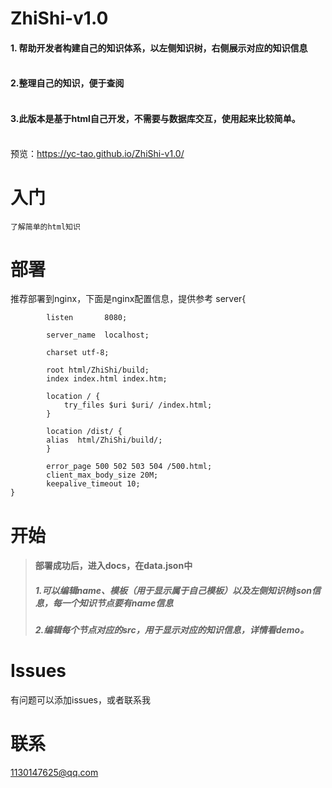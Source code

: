 # ZhiShi-v1.0
#### 1. 帮助开发者构建自己的知识体系，以左侧知识树，右侧展示对应的知识信息</br></br>
#### 2.整理自己的知识，便于查阅</br></br>
#### 3.此版本是基于html自己开发，不需要与数据库交互，使用起来比较简单。</br></br>
预览：https://yc-tao.github.io/ZhiShi-v1.0/
# 入门
	了解简单的html知识
# 部署
推荐部署到nginx，下面是nginx配置信息，提供参考
	server{

    		listen       8080;
	
    		server_name  localhost;
      
    		charset utf-8;
 
    		root html/ZhiShi/build;
    		index index.html index.htm;
 
    		location / {
        		try_files $uri $uri/ /index.html;
    		}
		
    		location /dist/ {
			alias  html/ZhiShi/build/;
    		}
		
    		error_page 500 502 503 504 /500.html;
    		client_max_body_size 20M;
    		keepalive_timeout 10;
	}
# 开始
> #### 部署成功后，进入docs，在data.json中
> ##### 1.可以编辑name、模板（用于显示属于自己模板）以及左侧知识树json信息，每一个知识节点要有name信息
> ##### 2.编辑每个节点对应的src，用于显示对应的知识信息，详情看demo。
# Issues
有问题可以添加issues，或者联系我
# 联系
1130147625@qq.com
